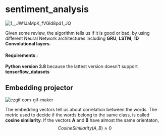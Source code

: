 # sentiment_analysis

![1__JW1JaMpK_fVGld8pd1_JQ](https://user-images.githubusercontent.com/100322125/177759134-de507efb-a9ba-44a1-98e1-568e8d260994.gif)

Given some review, the algorithm tells us if it is good or bad, by using different Neural Network architectures including <strong>GRU</strong>, <strong>LSTM</strong>, <strong>1D Convolutional layers.</strong>


<h4>Requirements :</h4>
<strong>Python version 3.8</strong> because the lattest version doesn't support <strong>tensorflow_datasets</strong>

## Embedding projector

![ezgif com-gif-maker](https://user-images.githubusercontent.com/100322125/178844316-827567c7-4233-4563-9bff-9086917b902b.gif)

The embedding vectors tell us about correlation between the words. The metric used to decide if the words belong to the same class, is called <strong>cosine similarity</strong>. If the vectors <strong>A</strong> and <strong>B</strong> have almost the same orientaton, $$Cosine Similarity(A, B) \approx 0$$
